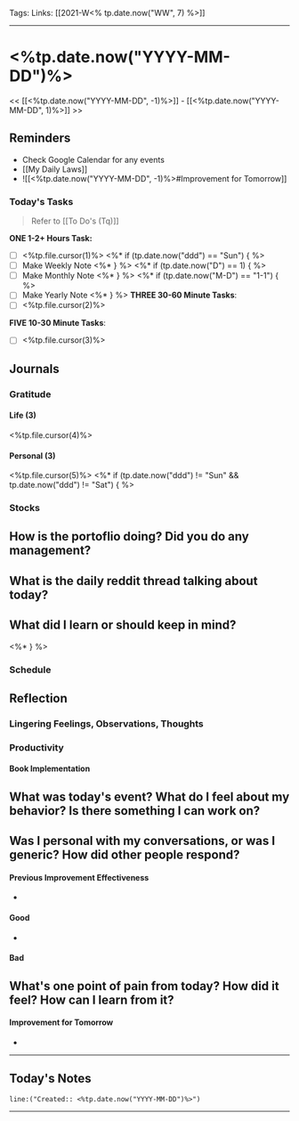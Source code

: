 Tags:
Links: [[2021-W<% tp.date.now("WW", 7) %>]]
___
# <%tp.date.now("YYYY-MM-DD")%>
<< [[<%tp.date.now("YYYY-MM-DD", -1)%>]] - [[<%tp.date.now("YYYY-MM-DD", 1)%>]] >>
## Reminders
- Check Google Calendar for any events
- [[My Daily Laws]]
- ![[<%tp.date.now("YYYY-MM-DD", -1)%>#Improvement for Tomorrow]]
### Today's Tasks
> Refer to [[To Do's (Tq)]]

**ONE 1-2+ Hours Task:**
- [ ] <%tp.file.cursor(1)%>
<%* if (tp.date.now("ddd") == "Sun") { %>
- [ ] Make Weekly Note
<%* } %>
<%* if (tp.date.now("D") == 1) { %>
- [ ] Make Monthly Note
<%* } %>
<%* if (tp.date.now("M-D") == "1-1") { %>
- [ ] Make Yearly Note
<%* } %>
**THREE 30-60 Minute Tasks**:
- [ ] <%tp.file.cursor(2)%>

**FIVE 10-30 Minute Tasks**:
- [ ] <%tp.file.cursor(3)%>
## Journals
### Gratitude
#### Life (3)
<%tp.file.cursor(4)%>
#### Personal (3)
<%tp.file.cursor(5)%>
<%* if (tp.date.now("ddd") != "Sun" && tp.date.now("ddd") != "Sat") { %>
### Stocks
**How is the portoflio doing? Did you do any management?**
- 

**What is the daily reddit thread talking about today?**
- 

**What did I learn or should keep in mind?**
- 
<%* } %>
### Schedule

## Reflection
### Lingering Feelings, Observations, Thoughts

### Productivity
#### Book Implementation
**What was today's event? What do I feel about my behavior? Is there something I can work on?**
- 
**Was I personal with my conversations, or was I generic? How did other people respond?**
- 
#### Previous Improvement Effectiveness 
- 
#### Good
- 
#### Bad
**What's one point of pain from today? How did it feel? How can I learn from it?**
- 
#### Improvement for Tomorrow
- 
___
## Today's Notes
```query
line:("Created:: <%tp.date.now("YYYY-MM-DD")%>")
```
___
